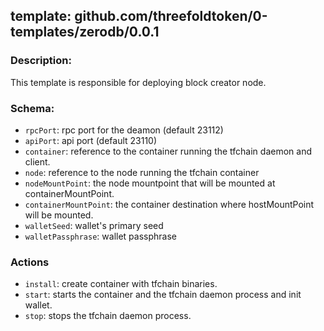 ## template: github.com/threefoldtoken/0-templates/zerodb/0.0.1

### Description:
This template is responsible for deploying block creator node.

### Schema:

- `rpcPort`: rpc port for the deamon (default 23112)
- `apiPort`: api port (default 23110)
- `container`: reference to the container running the tfchain daemon and client.
- `node`: reference to the node running the tfchain container
- `nodeMountPoint`: the node mountpoint that will be mounted at containerMountPoint.
- `containerMountPoint`: the container destination where hostMountPoint will be mounted.
- `walletSeed`: wallet's primary seed
- `walletPassphrase`: wallet passphrase


### Actions
- `install`: create container with tfchain binaries.
- `start`: starts the container and the tfchain daemon process and init wallet.
- `stop`: stops the tfchain daemon process.
